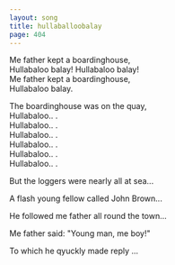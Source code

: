 ```yaml
---
layout: song
title: hullaballoobalay
page: 404
---
```


Me father kept a boardinghouse,  
Hullabaloo balay! Hullabaloo balay!  
Me father kept a boardinghouse,  
Hullabaloo balay.  

The boardinghouse was on the quay,  
Hullabaloo.. .  
Hullabaloo.. .  
Hullabaloo.. .  
Hullabaloo.. .  
Hullabaloo.. .  
Hullabaloo.. .  


But the loggers were nearly all at sea...  

A flash young fellow called John Brown...  

He followed me father all round the town...  

Me father said: "Young man, me boy!"  

To which he qyuckly made reply ...  
